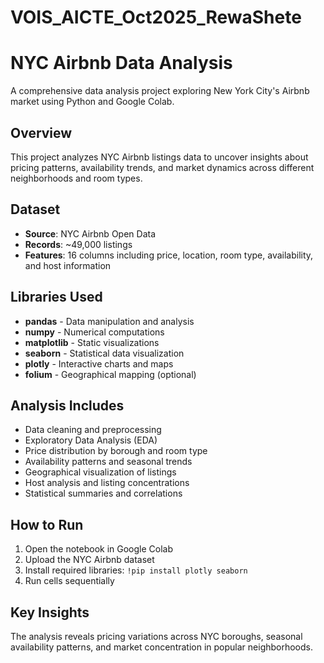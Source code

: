 # VOIS_AICTE_Oct2025_RewaShete

# NYC Airbnb Data Analysis

A comprehensive data analysis project exploring New York City's Airbnb market using Python and Google Colab.

## Overview

This project analyzes NYC Airbnb listings data to uncover insights about pricing patterns, availability trends, and market dynamics across different neighborhoods and room types.

## Dataset

- **Source**: NYC Airbnb Open Data
- **Records**: ~49,000 listings
- **Features**: 16 columns including price, location, room type, availability, and host information

## Libraries Used

- **pandas** - Data manipulation and analysis
- **numpy** - Numerical computations
- **matplotlib** - Static visualizations
- **seaborn** - Statistical data visualization
- **plotly** - Interactive charts and maps
- **folium** - Geographical mapping (optional)

## Analysis Includes

- Data cleaning and preprocessing
- Exploratory Data Analysis (EDA)
- Price distribution by borough and room type
- Availability patterns and seasonal trends
- Geographical visualization of listings
- Host analysis and listing concentrations
- Statistical summaries and correlations

## How to Run

1. Open the notebook in Google Colab
2. Upload the NYC Airbnb dataset
3. Install required libraries: `!pip install plotly seaborn`
4. Run cells sequentially

## Key Insights

The analysis reveals pricing variations across NYC boroughs, seasonal availability patterns, and market concentration in popular neighborhoods.
